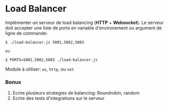 # Load Balancer

Implémenter un serveur de load balancing (**HTTP** + **Websocket**). Le serveur doit accepter une liste de ports en variable d'environement ou argument de ligne de commande:

```
$ ./load-balancer.js 5001,5002,5003

ou

$ PORTS=5001,5002,5003 ./load-balancer.js
```

Module à utiliser: `ws`, `http`, ou `net`

### Bonus

1. Ecrire plusieurs strategies de balancing: Roundrobin, random
2. Ecrire des tests d'integrations sur le serveur
